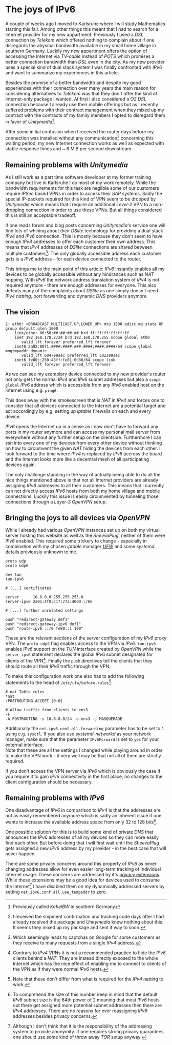 # The joys of IPv6

A couple of weeks ago I moved to Karlsruhe where I will study Mathematics starting this fall. Among other things this meant that I had to search for a Internet provider for my new appartment. Previously I used a _DSL_ connection by _Telekom_ which offered nothing to complain about if one disregards the abysmal bandwidth available in my small home village in southern Germany. Luckily my new appartment offers the option of accessing the Internet via _TV-cable_ instead of _POTS_ which promises a better connection bandwidth than _DSL_ even in the city. As my new provider uses a special kind of dual stack system I was finally confronted with _IPv6_ and want to summarize my experiences in this article.

Besides the promise of a better bandwidth and despite my good experiences with their connection over many years the main reason for considering alternatives to _Telekom_ was that they don't offer the kind of Internet-only package I wanted. At first I also considered a _O2_ _DSL_ connection because I already use their mobile offerings but as I recently suffered problems with their contract management when they mixed up my contract with the contracts of my family members I opted to disregard them in favor of _Unitymedia_[^0].

After some initial confusion when I received the router days before my connection was installed without any communication[^1] concerning this waiting period, my new Internet connection works as well as expected with stable response times and ~ 6 MiB per second downstream.

## Remaining problems with _Unitymedia_

As I still work as a part time software developer at my former training company but live in Karlsruhe I do most of my work remotely. While the bandwidth requirements for this task are neglible some of our customers require _IPSec_ based VPNs in order to access their _SAP_ systems. Sadly the special IP-packets required for this kind of VPN seem to be dropped by _Unitymedia_ which means that I require an additional _Level-2_ VPN to a non-dropping connection in order to use these VPNs. But all things considered this is still an acceptable tradeoff.

If one reads forum and blog posts concerning _Unitymedia_'s service one will find lots of whining about their _DSlite_ technology for providing a dual stack _IPv4_ and _IPv6_ connection. This is mostly because they don't seem to have enough _IPv4_ addresses to offer each customer their own address. This means that _IPv4_ addresses of _DSlite_ connections are shared between multiple customers[^2]. The only globally accessible address each customer gets is a _IPv6_ address - for each device connected to the router.

This brings me to the main point of this article: _IPv6_ instantly enables all my devices to be globally accessible without any hindrances such as _NAT_ hopping. With _IPv6_ the network address translation system of _IPv4_ is not required anymore - there are enough addresses for everyone. This also defeats many of the complaints about _DSlite_ as one simply doesn't need _IPv4_ _natting_, port forwarding and dynamic _DNS_ providers anymore.

## The vision

	2: eth0: <BROADCAST,MULTICAST,UP,LOWER_UP> mtu 1500 qdisc mq state UP group default qlen 1000
		link/ether 00:50:##:##:##:## brd ff:ff:ff:ff:ff:ff
		inet 192.168.178.2/24 brd 192.168.178.255 scope global eth0
		   valid_lft forever preferred_lft forever
		inet6 2a02:8071:####:####:###:####:####:####/64 scope global mngtmpaddr dynamic 
		   valid_lft 604799sec preferred_lft 302399sec
		inet6 fe80::250:43ff:fe01:6d36/64 scope link 
		   valid_lft forever preferred_lft forever

As we can see my examplary device connected to my new provider's router not only gets the normal _IPv4_ and _IPv6_ subnet addresses but also a `scope global` _IPv6_ address which is accessible from any _IPv6_ enabled host on the Internet using e.g. `ping6`.

This does away with the smokescreen that is _NAT_ in _IPv4_ and forces one to consider that all devices connected to the Internet are a potential target and act accordingly by e.g. setting up _iptable_ firewalls on each and every device.

_IPv6_ opens the Internet up in a sense as I now don't have to forward any ports in my router anymore and can access my personal mail server from everywhere without any further setup on the clientside. Furthermore I can _ssh_ into every one of my devices from every other device without thinking on how to circumvent the given _NAT_ hiding the devices from each other. I look forward to the time where _IPv4_ is replaced by _IPv6_ accross the board and the Internet looks more like a decentral mesh of all participating devices again.

The only challenge standing in the way of actually being able to do all the nice things mentioned above is that not all Internet providers are already assigning _IPv6_ addresses to all their customers. This means that I currently can not directly access _IPv6_ hosts from both my home village and mobile connections. Luckily this issue is easily circumvented by tunneling those connections through a _Layer-3_ _OpenVPN_ setup.

## Bringing the joys to all devices via _OpenVPN_

While I already had various _OpenVPN_ instances set up on both my virtual server hosting this website as well as the _SheevaPlug_, neither of them were _IPv6_ enabled. This required some trickery to change - especially in combination with my chosen _iptable_ manager _[UFW]_ and some _systemd_ details previously unknown to me.

	proto udp
	proto udp6
	
	dev tun
	tun-ipv6
	
	# [...] certificates
	
	server      10.8.0.0 255.255.255.0
	server-ipv6 2a01:4f8:c17:77a:4000::/66
	
	# [...] further unrelated settings
	
	push "redirect-gateway def1"
	push "redirect-gateway-ipv6 def1"
	push "route-ipv6 ::/0 fe80::1 100"

These are the relevant sections of the server configuration of my _IPv6_ proxy VPN. The `proto udp6` flag enables access to the VPN via _IPv6_. `tun-ipv6` enables _IPv6_ support on the _TUN_ interface created by _OpenVPN_ while the `server-ipv6` statement declares the global _IPv6_ subnet designated for clients of the VPN[^3]. Finally the `push` directives tell the clients that they should route all their _IPv6_ traffic through the VPN.

To make this configuration work one also has to add the following statements to the head of `/etc/ufw/before.rules`[^4]:

	# nat Table rules
	*nat
	:POSTROUTING ACCEPT [0:0]

	# Allow traffic from clients to ens3
	-F
	-A POSTROUTING -s 10.8.0.0/24 -o ens3 -j MASQUERADE

Additionally the `net.ipv6.conf.all.forwarding` parameter has to be set to `1` using e.g. `sysctl`. If you also use _systemd-networkd_ as your network manager, make sure that the parameter `IPv6Forward` is set to `yes` for your external interface.  
Note that these are all the settings I changed while playing around in order to make the VPN work - it very well may be that not all of them are strictly required.

If you don't access the VPN server via _IPv6_ which is obviously the case if you require it to gain _IPv6_ connectivity in the first place, no changes to the client configuration should be necessary.

## Remaining problems with _IPv6_

One disadvantage of _IPv6_ in comparison to _IPv4_ is that the addresses are not as easily remembered anymore which is sadly an inherent issue if one wants to increase the available address space from only 32 to 128 bits[^5].

One possible solution for this is to build some kind of private _DNS_ that announces the _IPv6_ addresses of all my devices so they can more easily find each other. But before doing that I will first wait until the _SheevaPlug_ gets assigned a new _IPv6_ address by my provider - in the best case that will never happen.

There are some privacy concerns around this property of _IPv6_ as never changing addresses allow for even easier long-term tracking of individual Internet usage. These concerns are addressed by it's [privacy extensions]. While these extensions may be a good idea for devices used to consume the Internet[^6] I have disabled them on my dynamically addressed servers by setting `net.ipv6.conf.all.use_tempaddr` to zero.

[^0]: Previously called _KabelBW_ in southern Germany
[^1]: I received the shipment confirmation and tracking code days after I had already received the package and _Unitymedia_ knew nothing about this. It seems they mixed up my package and sent it way to soon.
[^2]: Which seemingly leads to captchas on Google for some customers as they receive to many requests from a single _IPv4_ address.
[^3]: Contrary to _IPv4_ VPNs it is not a recommended practice to hide the _IPv6_ clients behind a _NAT_. They are instead directly exposed to the whole Internet which has the nice effect of enabling me to connect to clients of the VPN as if they were normal _IPv6_ hosts.
[^4]: Note that these don't differ from what is required for the _IPv4_ natting to work.
[^5]: To comprehend the size of this number keep in mind that the default _IPv6_ subnet size is the 64th power of 2 meaning that most _IPv6_ hosts out there get assigned more potential subnet addresses then there are _IPv4_ addresses. There are no reasons for ever reassigning _IPv6_ addresses besides privacy concerns.
[^6]: Although I don't think that it is the responsibility of the addressing system to provide anonymity. If one requires strong privacy guarantees one should use some kind of throw away _TOR_ setup anyway.

[UFW]: https://launchpad.net/ufw
[privacy extensions]: https://wiki.archlinux.org/index.php/IPv6#Privacy_extensions
